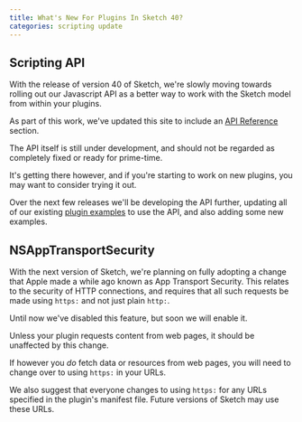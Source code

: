 ```yaml
---
title: What's New For Plugins In Sketch 40?
categories: scripting update
---
```


## Scripting API

With the release of version 40 of Sketch, we're slowly moving towards rolling out our Javascript API as a better way to work with the Sketch model from within your plugins.

As part of this work, we've updated this site to include an [API Reference](/reference/api) section.

The API itself is still under development, and should not be regarded as completely fixed or ready for prime-time.

It's getting there however, and if you're starting to work on new plugins, you may want to consider trying it out.

Over the next few releases we'll be developing the API further, updating all of our existing [plugin examples](https://github.com/BohemianCoding/SketchAPI/tree/develop/examples/) to use the API, and also adding some new examples.

## NSAppTransportSecurity

With the next version of Sketch, we're planning on fully adopting a change that Apple made a while ago known as App Transport Security. This relates to the security of HTTP connections, and requires that all such requests be made using `https:` and not just plain `http:`.

Until now we've disabled this feature, but soon we will enable it.

Unless your plugin requests content from web pages, it should be unaffected by this change.

If however you _do_ fetch data or resources from web pages, you will need to change over to using `https:` in your URLs.

We also suggest that everyone changes to using `https:` for any URLs specified in the plugin's manifest file. Future versions of Sketch may use these URLs.
